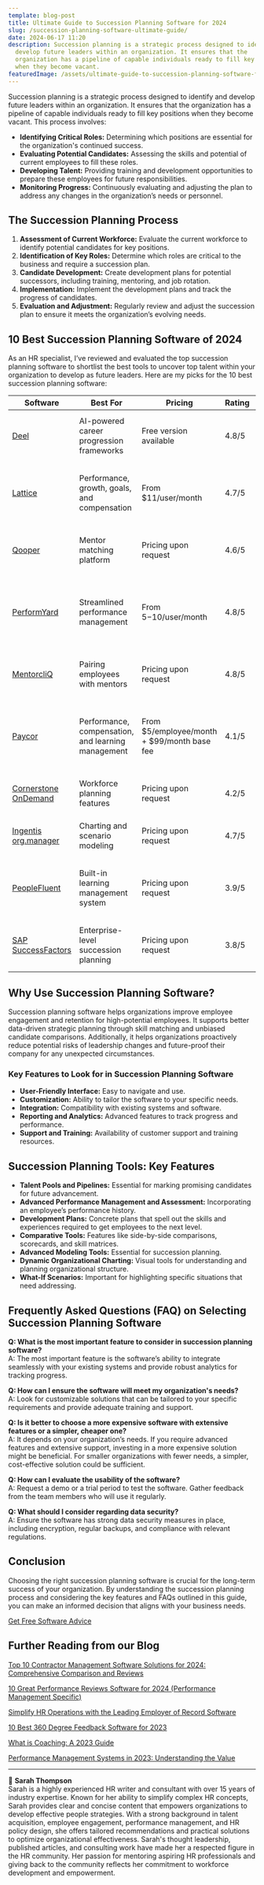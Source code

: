 ```yaml
---
template: blog-post
title: Ultimate Guide to Succession Planning Software for 2024
slug: /succession-planning-software-ultimate-guide/
date: 2024-06-17 11:20
description: Succession planning is a strategic process designed to identify and
  develop future leaders within an organization. It ensures that the
  organization has a pipeline of capable individuals ready to fill key positions
  when they become vacant.
featuredImage: /assets/ultimate-guide-to-succession-planning-software-for-2024.jpg
---
```

Succession planning is a strategic process designed to identify and develop future leaders within an organization. It ensures that the organization has a pipeline of capable individuals ready to fill key positions when they become vacant. This process involves:

* **Identifying Critical Roles:** Determining which positions are essential for the organization's continued success.
* **Evaluating Potential Candidates:** Assessing the skills and potential of current employees to fill these roles.
* **Developing Talent:** Providing training and development opportunities to prepare these employees for future responsibilities.
* **Monitoring Progress:** Continuously evaluating and adjusting the plan to address any changes in the organization’s needs or personnel.

## The Succession Planning Process

1. **Assessment of Current Workforce:** Evaluate the current workforce to identify potential candidates for key positions.
2. **Identification of Key Roles:** Determine which roles are critical to the business and require a succession plan.
3. **Candidate Development:** Create development plans for potential successors, including training, mentoring, and job rotation.
4. **Implementation:** Implement the development plans and track the progress of candidates.
5. **Evaluation and Adjustment:** Regularly review and adjust the succession plan to ensure it meets the organization’s evolving needs.

## 10 Best Succession Planning Software of 2024

As an HR specialist, I’ve reviewed and evaluated the top succession planning software to shortlist the best tools to uncover top talent within your organization to develop as future leaders. Here are my picks for the 10 best succession planning software:



| Software                                                    | Best For                                           | Pricing                                     | Rating | Pros                                                                    | Cons                                                                       |
| ----------------------------------------------------------- | -------------------------------------------------- | ------------------------------------------- | ------ | ----------------------------------------------------------------------- | -------------------------------------------------------------------------- |
| [Deel](https://www.deel.com)                                | AI-powered career progression frameworks           | Free version available                      | 4.8/5  | AI-driven insights, Integration with multiple HR systems                | Limited to organizations with up to 200 employees for free version         |
| [Lattice](https://www.lattice.com)                          | Performance, growth, goals, and compensation       | From $11/user/month                         | 4.7/5  | Comprehensive management in one place, Customizable performance reviews | Higher cost for full suite, Steeper learning curve                         |
| [Qooper](https://www.qooper.io)                             | Mentor matching platform                           | Pricing upon request                        | 4.6/5  | Strong mentorship tools, Flexible learning plans                        | Custom pricing can be a barrier, Limited public information                |
| [PerformYard](https://www.performyard.com)                  | Streamlined performance management                 | From $5-$10/user/month                      | 4.8/5  | Customizable performance tools, Excellent customer support              | Limited advanced features, May require integrations for full functionality |
| [MentorcliQ](https://www.mentorcliq.com)                    | Pairing employees with mentors                     | Pricing upon request                        | 4.8/5  | Advanced mentor matching, Comprehensive analytics                       | Custom pricing, Setup may require time                                     |
| [Paycor](https://www.paycor.com)                            | Performance, compensation, and learning management | From $5/employee/month + $99/month base fee | 4.1/5  | Comprehensive HCM system, Extensive features                            | Base fee can be high for small businesses, User interface can be complex   |
| [Cornerstone OnDemand](https://www.cornerstoneondemand.com) | Workforce planning features                        | Pricing upon request                        | 4.2/5  | Advanced workforce planning, Data-driven insights                       | Higher cost, Requires thorough training                                    |
| [Ingentis org.manager](https://www.ingentis.com)            | Charting and scenario modeling                     | Pricing upon request                        | 4.7/5  | Powerful data visualization, Custom configurations                      | High cost, May need IT support for setup                                   |
| [PeopleFluent](https://www.peoplefluent.com)                | Built-in learning management system                | Pricing upon request                        | 3.9/5  | Flexible succession tools, Integrated learning management               | Lower user ratings, Complex implementation                                 |
| [SAP SuccessFactors](https://www.sap.com)                   | Enterprise-level succession planning               | Pricing upon request                        | 3.8/5  | Comprehensive enterprise solution, Strong assessment tools              | High cost, Can be overwhelming for smaller organizations                   |

## Why Use Succession Planning Software?

Succession planning software helps organizations improve employee engagement and retention for high-potential employees. It supports better data-driven strategic planning through skill matching and unbiased candidate comparisons. Additionally, it helps organizations proactively reduce potential risks of leadership changes and future-proof their company for any unexpected circumstances.

### Key Features to Look for in Succession Planning Software

* **User-Friendly Interface:** Easy to navigate and use.
* **Customization:** Ability to tailor the software to your specific needs.
* **Integration:** Compatibility with existing systems and software.
* **Reporting and Analytics:** Advanced features to track progress and performance.
* **Support and Training:** Availability of customer support and training resources.

## Succession Planning Tools: Key Features

* **Talent Pools and Pipelines:** Essential for marking promising candidates for future advancement.
* **Advanced Performance Management and Assessment:** Incorporating an employee’s performance history.
* **Development Plans:** Concrete plans that spell out the skills and experiences required to get employees to the next level.
* **Comparative Tools:** Features like side-by-side comparisons, scorecards, and skill matrices.
* **Advanced Modeling Tools:** Essential for succession planning.
* **Dynamic Organizational Charting:** Visual tools for understanding and planning organizational structure.
* **What-If Scenarios:** Important for highlighting specific situations that need addressing.

## Frequently Asked Questions (FAQ) on Selecting Succession Planning Software

**Q: What is the most important feature to consider in succession planning software?**\
A: The most important feature is the software’s ability to integrate seamlessly with your existing systems and provide robust analytics for tracking progress.

**Q: How can I ensure the software will meet my organization's needs?**\
A: Look for customizable solutions that can be tailored to your specific requirements and provide adequate training and support.

**Q: Is it better to choose a more expensive software with extensive features or a simpler, cheaper one?**\
A: It depends on your organization’s needs. If you require advanced features and extensive support, investing in a more expensive solution might be beneficial. For smaller organizations with fewer needs, a simpler, cost-effective solution could be sufficient.

**Q: How can I evaluate the usability of the software?**\
A: Request a demo or a trial period to test the software. Gather feedback from the team members who will use it regularly.

**Q: What should I consider regarding data security?**\
A: Ensure the software has strong data security measures in place, including encryption, regular backups, and compliance with relevant regulations.

## Conclusion

Choosing the right succession planning software is crucial for the long-term success of your organization. By understanding the succession planning process and considering the key features and FAQs outlined in this guide, you can make an informed decision that aligns with your business needs.

[Get Free Software Advice](https://www.performancereviewssoftware.com/contact)



## F﻿urther Reading from our Blog



[Top 10 Contractor Management Software Solutions for 2024: Comprehensive Comparison and Reviews](https://www.performancereviewssoftware.com)

[10 Great Performance Reviews Software for 2024 (Performance Management Specific)](https://www.performancereviewssoftware.com)

[Simplify HR Operations with the Leading Employer of Record Software](https://www.performancereviewssoftware.com)

[10 Best 360 Degree Feedback Software for 2023](https://www.performancereviewssoftware.com)

[What is Coaching: A 2023 Guide](https://www.performancereviewssoftware.com)

[Performance Management Systems in 2023: Understanding the Value](https://www.performancereviewssoftware.com)



- - -

👩 **Sarah Thompson**\
Sarah is a highly experienced HR writer and consultant with over 15 years of industry expertise. Known for her ability to simplify complex HR concepts, Sarah provides clear and concise content that empowers organizations to develop effective people strategies. With a strong background in talent acquisition, employee engagement, performance management, and HR policy design, she offers tailored recommendations and practical solutions to optimize organizational effectiveness. Sarah's thought leadership, published articles, and consulting work have made her a respected figure in the HR community. Her passion for mentoring aspiring HR professionals and giving back to the community reflects her commitment to workforce development and empowerment.